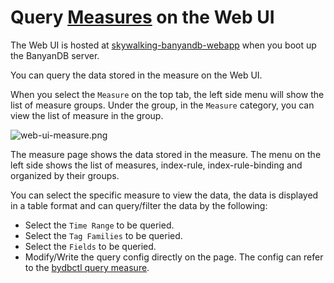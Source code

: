 ﻿# Query [Measures](../../../concept/data-model.md#measures) on the Web UI
The Web UI is hosted at [skywalking-banyandb-webapp](http://localhost:17913/) when you boot up the BanyanDB server.

You can query the data stored in the measure on the Web UI.

When you select the `Measure` on the top tab, the left side menu will show the list of measure groups. 
Under the group, in the `Measure` category, you can view the list of measure in the group.

![web-ui-measure.png](https://skywalking.apache.org/doc-graph/banyandb/v0.7.0/web-ui/web-ui-measure.png)

The measure page shows the data stored in the measure. The menu on the left side shows the list of measures, index-rule, index-rule-binding and organized by their groups.

You can select the specific measure to view the data, the data is displayed in a table format and can query/filter the data by the following:
- Select the `Time Range` to be queried.
- Select the `Tag Families` to be queried.
- Select the `Fields` to be queried.
- Modify/Write the query config directly on the page. The config can refer to the [bydbctl query measure](../../bydbctl/query/measure.md).